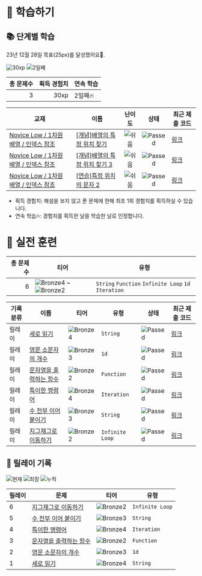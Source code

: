 # 📖 학습하기

## 📚 단계별 학습
23년 12월 28일 목표(25px)를 달성했어요🥳.

![30xp](https://img.shields.io/badge/EXP-30xp-%235cb85c.svg?for-the-badge)
![2일째](https://img.shields.io/badge/연속학습-2일째-%23E34F26.svg?for-the-badge)

|총 문제수|획득 경험치|연속 학습|
|---:|---:|---|
3|30xp|2일째🔥|

|교재|이름|난이도|상태|최근 제출 코드|
|---|---|:---:|:---:|---|
|[Novice Low / 1차원 배열 / 인덱스 참조](https://www.codetree.ai/missions?missionId=4)|[[개념]배열의 특정 위치 찾기](https://www.codetree.ai/missions/4/problems/find-specific-location-fo-array)|![쉬움][easy]|![Passed][passed]|[링크](https://github.com/JihyoungHAN/codetree-TILs/blob/main/231228/%EB%B0%B0%EC%97%B4%EC%9D%98%20%ED%8A%B9%EC%A0%95%20%EC%9C%84%EC%B9%98%20%EC%B0%BE%EA%B8%B0/find-specific-location-fo-array.py)|
|[Novice Low / 1차원 배열 / 인덱스 참조](https://www.codetree.ai/missions?missionId=4)|[[개념]배열의 특정 위치 찾기 3](https://www.codetree.ai/missions/4/problems/find-specific-location-fo-array-3)|![쉬움][easy]|![Passed][passed]|[링크](https://github.com/JihyoungHAN/codetree-TILs/blob/main/231228/%EB%B0%B0%EC%97%B4%EC%9D%98%20%ED%8A%B9%EC%A0%95%20%EC%9C%84%EC%B9%98%20%EC%B0%BE%EA%B8%B0%203/find-specific-location-fo-array-3.py)|
|[Novice Low / 1차원 배열 / 인덱스 참조](https://www.codetree.ai/missions?missionId=4)|[[연습]특정 위치의 문자 2](https://www.codetree.ai/missions/4/problems/char-in-specific-location-2)|![쉬움][easy]|![Passed][passed]|[링크](https://github.com/JihyoungHAN/codetree-TILs/blob/main/231228/%ED%8A%B9%EC%A0%95%20%EC%9C%84%EC%B9%98%EC%9D%98%20%EB%AC%B8%EC%9E%90%202/char-in-specific-location-2.py)|


* 획득 경험치: 해설을 보지 않고 푼 문제에 한해 최초 1회 경험치를 획득하실 수 있습니다.
* 연속 학습:fire:: 경험치를 획득한 날을 학습한 날로 인정합니다.


# 🥇 실전 훈련
|총 문제 수|티어|유형|
|---:|---|---|
|6|![Bronze4][b4] ~ ![Bronze2][b2]|`String` `Function` `Infinite Loop` `1d` `Iteration`|

|기록분류|이름|티어|유형|상태|최근 제출 코드|
|---|---|---|---|---|---|
|릴레이|[세로 읽기](https://www.codetree.ai/training-field/search/problems/read-vertical)|![Bronze4][b4]|`String`|![Passed][passed]|[링크](https://github.com/JihyoungHAN/codetree-TILs/blob/main/231228/%EC%84%B8%EB%A1%9C%20%EC%9D%BD%EA%B8%B0/read-vertical.py)|
|릴레이|[영문 소문자의 개수](https://www.codetree.ai/training-field/search/problems/number-of-lowercase-letters)|![Bronze3][b3]|`1d`|![Passed][passed]|[링크](https://github.com/JihyoungHAN/codetree-TILs/blob/main/231228/%EC%98%81%EB%AC%B8%20%EC%86%8C%EB%AC%B8%EC%9E%90%EC%9D%98%20%EA%B0%9C%EC%88%98/number-of-lowercase-letters.py)|
|릴레이|[문자열을 출력하는 함수](https://www.codetree.ai/training-field/search/problems/function-that-outputs-string)|![Bronze2][b2]|`Function`|![Passed][passed]|[링크](https://github.com/JihyoungHAN/codetree-TILs/blob/main/231228/%EB%AC%B8%EC%9E%90%EC%97%B4%EC%9D%84%20%EC%B6%9C%EB%A0%A5%ED%95%98%EB%8A%94%20%ED%95%A8%EC%88%98/function-that-outputs-string.py)|
|릴레이|[특이한 명령어](https://www.codetree.ai/training-field/search/problems/peculiar-command)|![Bronze4][b4]|`Iteration`|![Passed][passed]|[링크](https://github.com/JihyoungHAN/codetree-TILs/blob/main/231228/%ED%8A%B9%EC%9D%B4%ED%95%9C%20%EB%AA%85%EB%A0%B9%EC%96%B4/peculiar-command.py)|
|릴레이|[수 전부 이어 붙이기](https://www.codetree.ai/training-field/search/problems/act-of-putting-all-the-numbers-together)|![Bronze3][b3]|`String`|![Passed][passed]|[링크](https://github.com/JihyoungHAN/codetree-TILs/blob/main/231228/%EC%88%98%20%EC%A0%84%EB%B6%80%20%EC%9D%B4%EC%96%B4%20%EB%B6%99%EC%9D%B4%EA%B8%B0/act-of-putting-all-the-numbers-together.py)|
|릴레이|[지그재그로 이동하기](https://www.codetree.ai/training-field/search/problems/moving-with-zigzag)|![Bronze2][b2]|`Infinite Loop`|![Passed][passed]|[링크](https://github.com/JihyoungHAN/codetree-TILs/blob/main/231228/%EC%A7%80%EA%B7%B8%EC%9E%AC%EA%B7%B8%EB%A1%9C%20%EC%9D%B4%EB%8F%99%ED%95%98%EA%B8%B0/moving-with-zigzag.py)|


## 🏃 릴레이 기록
![현재](https://img.shields.io/badge/현재_릴레이-6-%235cb85c.svg?for-the-badge)
![최장](https://img.shields.io/badge/최장_릴레이-6-%23E34F26.svg?for-the-badge)
![누적](https://img.shields.io/badge/누적_릴레이-6-%2300599C.svg?for-the-badge)

|릴레이|문제|티어|유형|
|---|---|---|---|
|6|[지그재그로 이동하기](https://www.codetree.ai/training-field/search/problems/moving-with-zigzag)|![Bronze2][b2]|`Infinite Loop`|
|5|[수 전부 이어 붙이기](https://www.codetree.ai/training-field/search/problems/act-of-putting-all-the-numbers-together)|![Bronze3][b3]|`String`|
|4|[특이한 명령어](https://www.codetree.ai/training-field/search/problems/peculiar-command)|![Bronze4][b4]|`Iteration`|
|3|[문자열을 출력하는 함수](https://www.codetree.ai/training-field/search/problems/function-that-outputs-string)|![Bronze2][b2]|`Function`|
|2|[영문 소문자의 개수](https://www.codetree.ai/training-field/search/problems/number-of-lowercase-letters)|![Bronze3][b3]|`1d`|
|1|[세로 읽기](https://www.codetree.ai/training-field/search/problems/read-vertical)|![Bronze4][b4]|`String`|










[b5]: https://img.shields.io/badge/Bronze_5-%235D3E31.svg
[b4]: https://img.shields.io/badge/Bronze_4-%235D3E31.svg
[b3]: https://img.shields.io/badge/Bronze_3-%235D3E31.svg
[b2]: https://img.shields.io/badge/Bronze_2-%235D3E31.svg
[b1]: https://img.shields.io/badge/Bronze_1-%235D3E31.svg
[s5]: https://img.shields.io/badge/Silver_5-%23394960.svg
[s4]: https://img.shields.io/badge/Silver_4-%23394960.svg
[s3]: https://img.shields.io/badge/Silver_3-%23394960.svg
[s2]: https://img.shields.io/badge/Silver_2-%23394960.svg
[s1]: https://img.shields.io/badge/Silver_1-%23394960.svg
[g5]: https://img.shields.io/badge/Gold_5-%23FFC433.svg
[g4]: https://img.shields.io/badge/Gold_4-%23FFC433.svg
[g3]: https://img.shields.io/badge/Gold_3-%23FFC433.svg
[g2]: https://img.shields.io/badge/Gold_2-%23FFC433.svg
[g1]: https://img.shields.io/badge/Gold_1-%23FFC433.svg
[p5]: https://img.shields.io/badge/Platinum_5-%2376DDD8.svg
[p4]: https://img.shields.io/badge/Platinum_4-%2376DDD8.svg
[p3]: https://img.shields.io/badge/Platinum_3-%2376DDD8.svg
[p2]: https://img.shields.io/badge/Platinum_2-%2376DDD8.svg
[p1]: https://img.shields.io/badge/Platinum_1-%2376DDD8.svg
[passed]: https://img.shields.io/badge/Passed-%23009D27.svg
[failed]: https://img.shields.io/badge/Failed-%23D24D57.svg
[easy]: https://img.shields.io/badge/쉬움-%235cb85c.svg?for-the-badge
[medium]: https://img.shields.io/badge/보통-%23FFC433.svg?for-the-badge
[hard]: https://img.shields.io/badge/어려움-%23D24D57.svg?for-the-badge